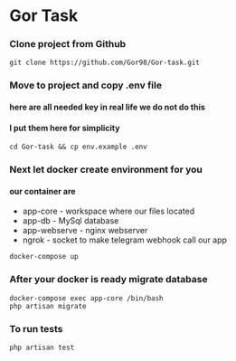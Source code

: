 # Gor Task

### Clone project from Github
```
git clone https://github.com/Gor98/Gor-task.git
```
### Move to project and copy .env file
#### here are all needed key in real life we do not do this 
#### I put them here for simplicity
```
cd Gor-task && cp env.example .env
```
### Next let docker create environment for you 
#### our container are
* app-core - workspace where our files located
* app-db - MySql database
* app-webserve - nginx webserver
* ngrok - socket to make telegram webhook call our app
```
docker-compose up
```
### After your docker is ready migrate database

```
docker-compose exec app-core /bin/bash
php artisan migrate
```
### To run tests
```
php artisan test
```